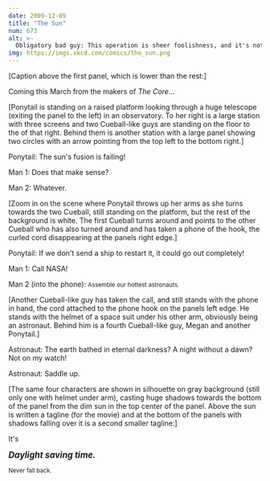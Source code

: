 ```yaml
---
date: 2009-12-09
title: "The Sun"
num: 673
alt: >-
  Obligatory bad guy: This operation is sheer foolishness, and it's not happening on my watch! Mainly because I can't figure out how to adjust the time.
img: https://imgs.xkcd.com/comics/the_sun.png
---
```

[Caption above the first panel, which is lower than the rest:]

Coming this March from the makers of *The Core*...

[Ponytail is standing on a raised platform looking through a huge telescope (exiting the panel to the left) in an observatory. To her right is a large station with three screens and two Cueball-like guys are standing on the floor to the of that right. Behind them is another station with a large panel showing two circles with an arrow pointing from the top left to the bottom right.]

Ponytail: The sun's fusion is failing!

Man 1: Does that make sense?

Man 2: Whatever.

[Zoom in on the scene where Ponytail throws up her arms as she turns towards the two Cueball, still standing on the platform, but the rest of the background is white. The first Cueball turns around and points to the other Cueball who has also turned around and has taken a phone of the hook, the curled cord disappearing at the panels right edge.]

Ponytail: If we don't send a ship to restart it, it could go out completely!

Man 1: Call NASA!

Man 2 (into the phone): <small>Assemble our hottest astronauts.</small>

[Another Cueball-like guy has taken the call, and still stands with the phone in hand, the cord attached to the phone hook on the panels left edge. He stands with the helmet of a space suit under his other arm, obviously being an astronaut. Behind him is a fourth Cueball-like guy, Megan and another Ponytail.]

Astronaut: The earth bathed in eternal darkness? A night without a dawn? Not on my watch!

Astronaut: Saddle up.

[The same four characters are shown in silhouette on gray background (still only one with helmet under arm), casting huge shadows towards the bottom of the panel from the dim sun in the top center of the panel. Above the sun is written a tagline (for the movie) and at the bottom of the panels with shadows falling over it is a second smaller tagline:]

It's

<big>***Daylight saving time.***</big>

<small>Never fall back.</small>